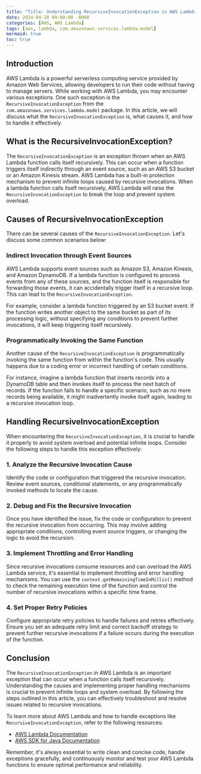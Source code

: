```yaml
---
title: "Title: Understanding RecursiveInvocationException in AWS Lambda"
date: 2024-04-28 09:00:00 -0000
categories: [AWS, AWS Lambda]
tags: [aws, lambda, com.amazonaws.services.lambda.model]
mermaid: true
toc: true
---
```



## Introduction

AWS Lambda is a powerful serverless computing service provided by Amazon Web Services, allowing developers to run their code without having to manage servers. While working with AWS Lambda, you may encounter various exceptions. One such exception is the `RecursiveInvocationException` from the `com.amazonaws.services.lambda.model` package. In this article, we will discuss what the `RecursiveInvocationException` is, what causes it, and how to handle it effectively.

## What is the RecursiveInvocationException?

The `RecursiveInvocationException` is an exception thrown when an AWS Lambda function calls itself recursively. This can occur when a function triggers itself indirectly through an event source, such as an AWS S3 bucket or an Amazon Kinesis stream. AWS Lambda has a built-in protection mechanism to prevent infinite loops caused by recursive invocations. When a lambda function calls itself recursively, AWS Lambda will raise the `RecursiveInvocationException` to break the loop and prevent system overload.

## Causes of RecursiveInvocationException

There can be several causes of the `RecursiveInvocationException`. Let's discuss some common scenarios below:

### Indirect Invocation through Event Sources

AWS Lambda supports event sources such as Amazon S3, Amazon Kinesis, and Amazon DynamoDB. If a lambda function is configured to process events from any of these sources, and the function itself is responsible for forwarding those events, it can accidentally trigger itself in a recursive loop. This can lead to the `RecursiveInvocationException`. 

For example, consider a lambda function triggered by an S3 bucket event. If the function writes another object to the same bucket as part of its processing logic, without specifying any conditions to prevent further invocations, it will keep triggering itself recursively.

### Programmatically Invoking the Same Function

Another cause of the `RecursiveInvocationException` is programmatically invoking the same function from within the function's code. This usually happens due to a coding error or incorrect handling of certain conditions.

For instance, imagine a lambda function that inserts records into a DynamoDB table and then invokes itself to process the next batch of records. If the function fails to handle a specific scenario, such as no more records being available, it might inadvertently invoke itself again, leading to a recursive invocation loop.

## Handling RecursiveInvocationException

When encountering the `RecursiveInvocationException`, it is crucial to handle it properly to avoid system overload and potential infinite loops. Consider the following steps to handle this exception effectively:

### 1. Analyze the Recursive Invocation Cause

Identify the code or configuration that triggered the recursive invocation. Review event sources, conditional statements, or any programmatically invoked methods to locate the cause.

### 2. Debug and Fix the Recursive Invocation

Once you have identified the issue, fix the code or configuration to prevent the recursive invocation from occurring. This may involve adding appropriate conditions, controlling event source triggers, or changing the logic to avoid the recursion.

### 3. Implement Throttling and Error Handling

Since recursive invocations consume resources and can overload the AWS Lambda service, it's essential to implement throttling and error handling mechanisms. You can use the `context.getRemainingTimeInMillis()` method to check the remaining execution time of the function and control the number of recursive invocations within a specific time frame.

### 4. Set Proper Retry Policies

Configure appropriate retry policies to handle failures and retries effectively. Ensure you set an adequate retry limit and correct backoff strategy to prevent further recursive invocations if a failure occurs during the execution of the function.

## Conclusion

The `RecursiveInvocationException` in AWS Lambda is an important exception that can occur when a function calls itself recursively. Understanding the causes and implementing proper handling mechanisms is crucial to prevent infinite loops and system overload. By following the steps outlined in this article, you can effectively troubleshoot and resolve issues related to recursive invocations.

To learn more about AWS Lambda and how to handle exceptions like `RecursiveInvocationException`, refer to the following resources:

- [AWS Lambda Documentation](https://docs.aws.amazon.com/lambda/latest/dg/welcome.html)
- [AWS SDK for Java Documentation](https://docs.aws.amazon.com/AWSJavaSDK/latest/javadoc/index.html)

Remember, it's always essential to write clean and concise code, handle exceptions gracefully, and continuously monitor and test your AWS Lambda functions to ensure optimal performance and reliability.